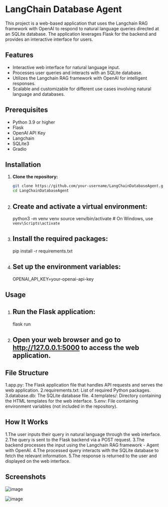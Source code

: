 # LangChain Database Agent

This project is a web-based application that uses the Langchain RAG framework with OpenAI to respond to natural language queries directed at an SQLite database. The application leverages Flask for the backend and provides an interactive interface for users.

## Features

- Interactive web interface for natural language input.
- Processes user queries and interacts with an SQLite database.
- Utilizes the Langchain RAG framework with OpenAI for intelligent responses.
- Scalable and customizable for different use cases involving natural language and databases.

## Prerequisites

- Python 3.9 or higher
- Flask
- OpenAI API Key
- Langchain
- SQLite3
- Gradio

## Installation

1. **Clone the repository:**

   ```bash
   git clone https://github.com/your-username/LangChainDatabaseAgent.git
   cd LangChainDatabaseAgent
2. ## Create and activate a virtual environment:

    python3 -m venv venv
    source venv/bin/activate  # On Windows, use `venv\Scripts\activate`

3. ## Install the required packages:

    pip install -r requirements.txt

4. ## Set up the environment variables:

   OPENAI_API_KEY=your-openai-api-key


## Usage

1. ## Run the Flask application:

     flask run
   
2. ## Open your web browser and go to http://127.0.0.1:5000 to access the web application.

## File Structure

1.app.py: The Flask application file that handles API requests and serves the web application.
2.requirements.txt: List of required Python packages.
3.database.db: The SQLite database file.
4.templates/: Directory containing the HTML templates for the web interface.
5.env: File containing environment variables (not included in the repository).


## How It Works
1.The user inputs their query in natural language through the web interface.
2.The query is sent to the Flask backend via a POST request.
3.The backend processes the input using the Langchain RAG framework - Agent with OpenAI.
4.The processed query interacts with the SQLite database to fetch the relevant information.
5.The response is returned to the user and displayed on the web interface.

## Screenshots

![image](https://github.com/Anitt/LangChainDatabaseAgent/assets/32222717/b6a2655f-66ff-410f-9079-ed7c85243441)


![image](https://github.com/Anitt/LangChainDatabaseAgent/assets/32222717/f0a87868-be99-4194-a933-029148b553c5)




   
